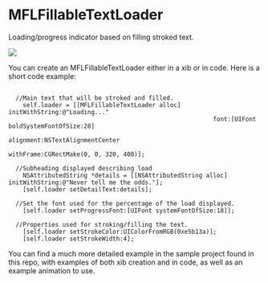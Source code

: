 # MFLFillableTextLoader
Loading/progress indicator based on filling stroked text.

![](http://i.imgur.com/8nVAZ6t.gif)

You can create an MFLFillableTextLoader either in a xib or in code. Here is a short code example:

```objc

  //Main text that will be stroked and filled.
    self.loader = [[MFLFillableTextLoader alloc] initWithString:@"Loading..."
                                                         font:[UIFont boldSystemFontOfSize:28]
                                                    alignment:NSTextAlignmentCenter
                                                    withFrame:CGRectMake(0, 0, 320, 400)];

  //Subheading displayed describing load
    NSAttributedString *details = [[NSAttributedString alloc] initWithString:@"Never tell me the odds."];
    [self.loader setDetailText:details];
    
  //Set the font used for the percentage of the load displayed.
    [self.loader setProgressFont:[UIFont systemFontOfSize:18]];
    
  //Properties used for stroking/filling the text.
    [self.loader setStrokeColor:UIColorFromRGB(0xe5b13a)];
    [self.loader setStrokeWidth:4];
```


You can find a much more detailed example in the sample project found in this repo, with examples of both xib creation and in code, as well as an example animation to use.
